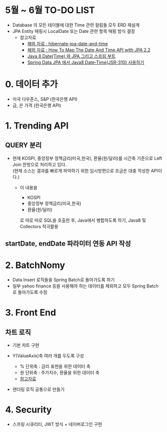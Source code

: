 # 5월 ~ 6월 TO-DO LIST
- Database 의 모든 테이블에 대한 Time 관련 컬럼들 모두 ERD 재설계
- JPA Entity 매핑시 LocalDate 또는 Date 관련 항목 매핑 방식 결정
    - 참고자료
        - [해외 자료 : hibernate-jpa-date-and-time](https://thoughts-on-java.org/hibernate-jpa-date-and-time/)
        - [해외 자료 : How To Map The Date And Time API with JPA 2.2](https://thoughts-on-java.org/map-date-time-api-jpa-2-2/)
        - [Java 8 Date(Time) 와 JPA 그리고 스프링 부트](https://www.popit.kr/java-8-datetime-%EC%99%80-jpahiberante-%EA%B7%B8%EB%A6%AC%EA%B3%A0-%EC%8A%A4%ED%94%84%EB%A7%81-%EB%B6%80%ED%8A%B8/)
        - [Spring Data JPA 에서 Java8 Date-Time(JSR-310) 사용하기](https://homoefficio.github.io/2016/11/19/Spring-Data-JPA-%EC%97%90%EC%84%9C-Java8-Date-Time-JSR-310-%EC%82%AC%EC%9A%A9%ED%95%98%EA%B8%B0/)

# 0. 데이터 추가
- 미국 다우존스, S&P (한국은행 API)
- 금, 은 가격 (한국은행 API)

# 1. Trending API
## QUERY 분리
- 현재 KOSPI, 중앙정부 정책금리(미국,한국), 환율(원/달러)를 시간축 기준으로 Left Join 한방으로 처리하고 있다.  
  (현재 소스는 결과를 빠르게 파악하기 위한 임시방편으로 조금은 대충 작성한 API이다.)
    - 이 내용을 
        - KOSPI
        - 중앙정부 정책금리(미국,한국)
        - 환율(원/달러)
    
      로 따로 따로 SQL을 호출한 후, Java에서 병합하도록 하기, Java8 및 Collectors 적극활용 
    
    
## startDate, endDate 파라미터 연동 API 작성

# 2. BatchNomy
- Data Insert 로직들을 Spring Batch로 돌아가도록 하기
- 일부 yahoo finance 등을 사용해야 하는 데이터를 제외하고 모두 Spring Batch로 돌아가도록 수정

# 3. Front End
## 차트 로직  
- 기본 차트 구현
- Y(ValueAxis)축 여러 개를 두도록 구성
    - % 단위축 : 금리 표현을 위한 데이터 축
    - 원 단위축 : 주가지수, 환율을 위한 데이터 축
    - [참고자료](https://github.com/soongujung/stock-data/blob/master/stock-data-api/src/main/resources/templates/trending/web/closing_price/index.html)
     
- 렌더링 로직 공통으로 만들기 


# 4. Security
- 스프링 시큐리티, JWT 방식 + 네이버로그인 구현